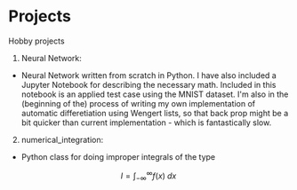 # Projects
Hobby projects

1) Neural Network:
  - Neural Network written from scratch in Python. I have also included a Jupyter Notebook for describing the necessary math. Included in this notebook is an applied test case using the MNIST dataset. I'm also in the (beginning of the) process of writing my own implementation of automatic differetiation using Wengert lists, so that back prop might be a bit quicker than current implementation - which is fantastically slow. 
  
2) numerical_integration:
  - Python class for doing improper integrals of the type
  
  $$
  I = \int_{-\infty}^{\infty}{f(x)\; dx}
  $$
  
 

